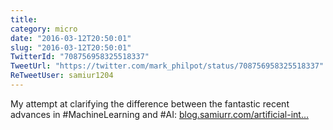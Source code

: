 ```yaml
---
title: 
category: micro
date: "2016-03-12T20:50:01"
slug: "2016-03-12T20:50:01"
TwitterId: "708756958325518337"
TweetUrl: "https://twitter.com/mark_philpot/status/708756958325518337"
ReTweetUser: samiur1204
---
```


<i class="fa fa-retweet" aria-hidden="true"></i> My attempt at clarifying the
difference between the fantastic recent advances in #MachineLearning and #AI:
[blog.samiurr.com/artificial-int…](http://blog.samiurr.com/artificial-intelligence-no-were-not-there-yet)
